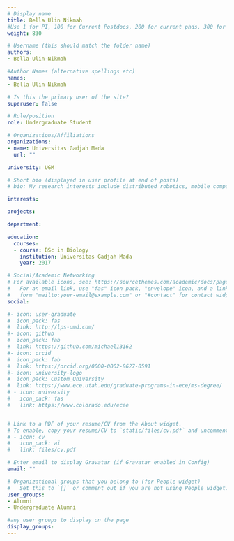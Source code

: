```yaml
---
# Display name
title: Bella Ulin Nikmah
#Use 1 for PI, 100 for Current Postdocs, 200 for current phds, 300 for current masters, 400 for current undergrads, 800 for alum postdocs, 810 for alum phds, 820 for alum masters, and 830 for alum undergrads, 900 for tools, 1000 for projects
weight: 830

# Username (this should match the folder name)
authors:
- Bella-Ulin-Nikmah

#Author Names (alternative spellings etc)
names:
- Bella Ulin Nikmah

# Is this the primary user of the site?
superuser: false

# Role/position
role: Undergraduate Student

# Organizations/Affiliations
organizations:
- name: Universitas Gadjah Mada
  url: ""

university: UGM

# Short bio (displayed in user profile at end of posts)
# bio: My research interests include distributed robotics, mobile computing and programmable matter.

interests:

projects:

department:

education:
  courses:
  - course: BSc in Biology
    institution: Universitas Gadjah Mada
    year: 2017

# Social/Academic Networking
# For available icons, see: https://sourcethemes.com/academic/docs/page-builder/#icons
#   For an email link, use "fas" icon pack, "envelope" icon, and a link in the
#   form "mailto:your-email@example.com" or "#contact" for contact widget.
social:

#- icon: user-graduate
#  icon_pack: fas
#  link: http://lps-umd.com/
#- icon: github
#  icon_pack: fab
#  link: https://github.com/michael13162
#- icon: orcid
#  icon_pack: fab
#  link: https://orcid.org/0000-0002-8627-0591
#- icon: university-logo
#  icon_pack: Custom_University
#  link: https://www.ece.utah.edu/graduate-programs-in-ece/ms-degree/
# - icon: university
#   icon_pack: fas
#   link: https://www.colorado.edu/ecee


# Link to a PDF of your resume/CV from the About widget.
# To enable, copy your resume/CV to `static/files/cv.pdf` and uncomment the lines below.
# - icon: cv
#   icon_pack: ai
#   link: files/cv.pdf

# Enter email to display Gravatar (if Gravatar enabled in Config)
email: ""

# Organizational groups that you belong to (for People widget)
#   Set this to `[]` or comment out if you are not using People widget.
user_groups:
- Alumni
- Undergraduate Alumni

#any user groups to display on the page
display_groups:
---
```

